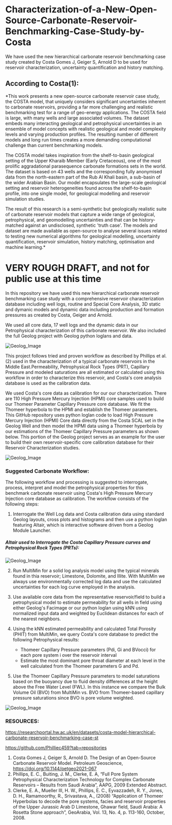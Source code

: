 # Characterization-of-a-New-Open-Source-Carbonate-Reservoir-Benchmarking-Case-Study-by-Costa
We have used the new hierarchical carbonate reservoir benchmarking case study created by Costa Gomes J, Geiger S, Arnold D to be used for reservoir characterization, uncertainty quantification and history matching. 

## According to Costa(1):
*This work presents a new open-source carbonate reservoir case study, the COSTA model, that uniquely considers significant uncertainties inherent to carbonate reservoirs, providing a far more challenging and realistic benchmarking test for a range of geo-energy applications. The COSTA field is large, with many wells and large associated volumes. The dataset embeds many interacting geological and petrophysical uncertainties in an ensemble of model concepts with realistic geological and model complexity levels and varying production profiles. The resulting number of different models and long run times creates a more demanding computational challenge than current benchmarking models.

The COSTA model takes inspiration from the shelf-to-basin geological setting of the Upper Kharaib Member (Early Cretaceous), one of the most prolific aggradational parasequence carbonate formations sets in the world. The dataset is based on 43 wells and the corresponding fully anonymised data from the north-eastern part of the Rub Al Khali basin, a sub-basin of the wider Arabian Basin. Our model encapsulates the large-scale geological setting and reservoir heterogeneities found across the shelf-to-basin profile, into one single model, for geological modelling and reservoir simulation studies.

The result of this research is a semi-synthetic but geologically realistic suite of carbonate reservoir models that capture a wide range of geological, petrophysical, and geomodelling uncertainties and that can be history-matched against an undisclosed, synthetic 'truth case'. The models and dataset are made available as open-source to analyse several issues related to testing new numerical algorithms for geological modelling, uncertainty quantification, reservoir simulation, history matching, optimisation and machine learning.*

# VERY ROUGH DRAFT, and not for public use at this time

In this repository we have used this new hierarchical carbonate reservoir benchmarking case study with a comprehensive reservoir characterization database including well logs, routine and Special Core Analysis, 3D static and dymanic models and dynamic data including production and formation pressures as created by Costa, Geiger and Arnold. 

We used all core data, 17 well logs and the dynamic data in our Petrophysical characterization of this carbonate reservoir. We also included the full Geolog project with Geolog python loglans and data.

![Geolog_Image](Results.png)

This project follows tried and proven workflow as described by Phillips et al.(2) used in the characterization of a typical carbonate reservoirs in the Middle East.Permeability, Petrophysical Rock Types (PRT), Capillary Pressure and modeled saturations are all estimated or calculated using this workflow in order to characterize this reservoir, and Costa's core analysis database is used as the calibration data. 

We used Costa's core data as calibration for our our characterization. There are 110 High Pressure Mercury Injection (HPMI) core samples used to build our Thomeer Parameter Capillary Pressure core database. We fit the Thomeer hyperbola to the HPMI and establish the Thomeer parameters. This GitHub repository uses python loglan code to load High Pressure Mercury Injection (HPMI) Core data directly from the Costa SCAL set in the Geolog Well and then model the HPMI data using a Thomeer hyperbola by our estimations of the Thomeer Capillary Pressure parameters as shown below. This portion of the Geolog project serves as an example for the user to build their own reservoir-specific core calibration database for their Reservoir Characterization studies. 

![Geolog_Image](Thomeer_Parameter_fitting.gif)

### Suggested Carbonate Workflow:
The following workflow and processing is suggested to interrogate, process, interpret and model the petrophysical properties for this benchmark carbonate reservoir using Costa's High Pressure Mercury Injection core database as calibration. The workflow consists of the following steps:

1) Interrogate the Well Log data and Costa calibration data using standard Geolog layouts, cross plots and histograms and then use a python loglan featuring Altair, which is interactive software driven from a Geolog Module Launcher.

##### Altair used to Interrogate the Costa Capillary Pressure curves and Petrophysical Rock Types (PRTs):
![Geolog_Image](Costa_Pc.gif)

2) Run MultiMin for a solid log analysis model using the typical minerals found in thia reservoir; Limestone, Dolomite, and Illite. With MultiMin we always use environmentally corrected log data and use the calculated uncertainties for each log curve employed in the analysis. 

3) Use available core data from the representative reservoir/field to build a petrophysical model to estimate permeability for all wells in field using either Geolog's Facimage or our python loglan using kNN using normalized input data and weighted by Euclidean distances for each of the nearest neighbors. 

4) Using the kNN estimated permeability and calculated Total Porosity (PHIT) from MultiMin, we query Costa's core database to predict the following Petrophysical results:
    - Thomeer Capillary Pressure parameters (Pdi, Gi and BVocci) for each pore system i over the reservoir interval
    - Estimate the most dominant pore throat diameter at each level in the well calculated from the Thomeer parameters G and Pd. 

5) Use the Thomeer Capillary Pressure parameters to model saturations based on the buoyancy due to fluid density differences at the height above the Free Water Level (FWL). In this instance we compare the Bulk Volume Oil (BVO) from MultiMin vs. BVO from Thomeer-based capillary pressure saturations since BVO is pore volume weighted.

![Geolog_Image](Thomeer_output.png)



### RESOURCES:
https://researchportal.hw.ac.uk/en/datasets/costa-model-hierarchical-carbonate-reservoir-benchmarking-case-st

https://github.com/Philliec459?tab=repositories


1. Costa Gomes J, Geiger S, Arnold D. The Design of an Open-Source Carbonate Reservoir Model. Petroleum Geoscience, 
    https://doi.org/10.1144/petgeo2021-067
3.	Phillips, E. C., Buiting, J. M., Clerke, E. A, “Full Pore System Petrophysical Characterization Technology for Complex Carbonate Reservoirs – Results from Saudi Arabia”, AAPG, 2009 Extended Abstract.
4.	Clerke, E. A., Mueller III, H. W., Phillips, E. C., Eyvazzadeh, R. Y., Jones, D. H., Ramamoorthy, R., Srivastava, A., (2008) “Application of Thomeer Hyperbolas to decode the pore systems, facies and reservoir properties of the Upper Jurassic Arab D Limestone, Ghawar field, Saudi Arabia: A Rosetta Stone approach”, GeoArabia, Vol. 13, No. 4, p. 113-160, October, 2008. 
 
